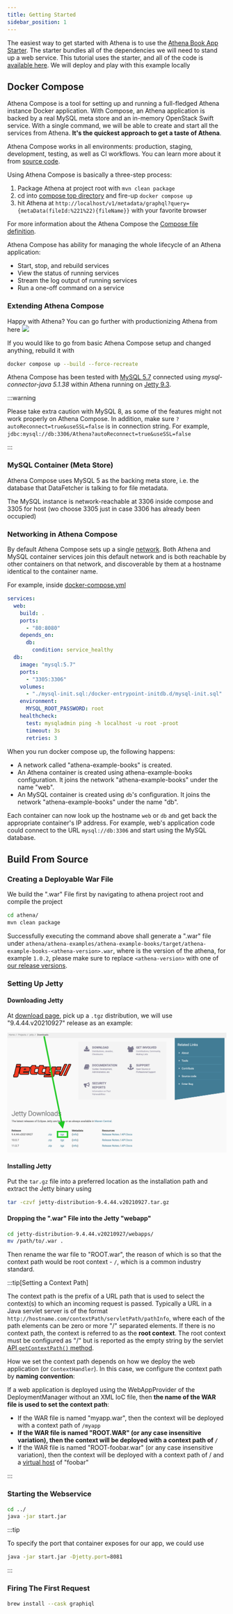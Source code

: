 ```yaml
---
title: Getting Started
sidebar_position: 1
---
```


[//]: # (Copyright 2024 Paion Data)

[//]: # (Licensed under the Apache License, Version 2.0 &#40;the "License"&#41;;)
[//]: # (you may not use this file except in compliance with the License.)
[//]: # (You may obtain a copy of the License at)

[//]: # (    http://www.apache.org/licenses/LICENSE-2.0)

[//]: # (Unless required by applicable law or agreed to in writing, software)
[//]: # (distributed under the License is distributed on an "AS IS" BASIS,)
[//]: # (WITHOUT WARRANTIES OR CONDITIONS OF ANY KIND, either express or implied.)
[//]: # (See the License for the specific language governing permissions and)
[//]: # (limitations under the License.)

The easiest way to get started with Athena is to use the [Athena Book App Starter]. The starter bundles all of the
dependencies we will need to stand up a web service. This tutorial uses the starter, and all of the code is
[available here][Athena Book App Starter]. We will deploy and play with this example locally

Docker Compose
--------------

Athena Compose is a tool for setting up and running a full-fledged Athena instance Docker application. With Compose,
an Athena application is backed by a real MySQL meta store and an in-memory OpenStack Swift service. With a single
command, we will be able to create and start all the services from Athena. **It's the quickest approach to get a taste
of Athena**.

Athena Compose works in all environments: production, staging, development, testing, as well as CI workflows. You can
learn more about it from [source code][Athena Book App Starter].

Using Athena Compose is basically a three-step process:

1. Package Athena at project root with `mvn clean package`
2. cd into [compose top directory][Athena Book App Starter] and fire-up `docker compose up`
3. hit Athena at `http://localhost/v1/metadata/graphql?query={metaData(fileId:%221%22){fileName}}` with your favorite
   browser

For more information about the Athena Compose the [Compose file definition][Athena Book App Starter].

Athena Compose has ability for managing the whole lifecycle of an Athena application:

- Start, stop, and rebuild services
- View the status of running services
- Stream the log output of running services
- Run a one-off command on a service

### Extending Athena Compose

Happy with Athena? You can go further with productionizing Athena from
here <img src="https://user-images.githubusercontent.com/16126939/174438007-b9adae25-baf8-42a7-bf39-83786435d397.gif" width="40"/>

If you would like to go from basic Athena Compose setup and changed anything, rebuild it with

```bash
docker compose up --build --force-recreate
```

Athena Compose has been tested with [MySQL 5.7](https://hub.docker.com/_/mysql) connected using
_mysql-connector-java 5.1.38_ within Athena running on [Jetty 9.3](https://hub.docker.com/_/jetty).

:::warning

Please take extra caution with MySQL 8, as some of the features might not work properly on Athena Compose. In
addition, make sure `?autoReconnect=true&useSSL=false` is in connection string. For example,
`jdbc:mysql://db:3306/Athena?autoReconnect=true&useSSL=false`

:::

### MySQL Container (Meta Store)

Athena Compose uses MySQL 5 as the backing meta store, i.e. the database that DataFetcher is talking to for file
metadata.

The MySQL instance is network-reachable at 3306 inside compose and 3305 for host (wo choose 3305 just in case 3306 has
already been occupied)

### Networking in Athena Compose

By default Athena Compose sets up a single
[network](https://docs.docker.com/engine/reference/commandline/network_create/). Both Athena and MySQL container
services join this default network and is both reachable by other containers on that network, and discoverable by them
at a hostname identical to the container name.

For example, inside [docker-compose.yml][docker-compose.yml]

```yaml
services:
  web:
    build: .
    ports:
      - "80:8080"
    depends_on:
      db:
        condition: service_healthy
  db:
    image: "mysql:5.7"
    ports:
      - "3305:3306"
    volumes:
      - "./mysql-init.sql:/docker-entrypoint-initdb.d/mysql-init.sql"
    environment:
      MYSQL_ROOT_PASSWORD: root
    healthcheck:
      test: mysqladmin ping -h localhost -u root -proot
      timeout: 3s
      retries: 3
```

When you run docker compose up, the following happens:

- A network called "athena-example-books" is created.
- An Athena container is created using athena-example-books configuration. It joins the network "athena-example-books"
  under the name "web".
- An MySQL container is created using `db`'s configuration. It joins the network "athena-example-books" under the name
  "db".

Each container can now look up the hostname `web` or `db` and get back the appropriate container's IP address. For
example, web's application code could connect to the URL `mysql://db:3306` and start using the MySQL database.

Build From Source
-----------------

### Creating a Deployable War File

We build the ".war" File first by navigating to athena project root and compile the project

```bash
cd athena/
mvn clean package
```

Successfully executing the command above shall generate a ".war" file under
`athena/athena-examples/athena-example-books/target/athena-example-books-<athena-version>.war`, where is the version of
the athena, for example `1.0.2`, please make sure to replace `<athena-version>` with one of
[our release versions](https://central.sonatype.com/namespace/com.paiondata.athena).

### Setting Up Jetty

#### Downloading Jetty

At [download page](https://www.eclipse.org/jetty/download.php), pick up a `.tgz` distribution, we will use
"9.4.44.v20210927" release as an example:

![Error loading download-jetty.png](img/download-jetty.png)

#### Installing Jetty

Put the `tar.gz` file into a preferred location as the installation path and extract the Jetty binary using

```bash
tar -czvf jetty-distribution-9.4.44.v20210927.tar.gz
```

#### Dropping the ".war" File into the Jetty "webapp"

```bash
cd jetty-distribution-9.4.44.v20210927/webapps/
mv /path/to/.war .
```

Then rename the war file to "ROOT.war", the reason of which is so that the context path would be root context - `/`,
which is a common industry standard.

:::tip[Setting a Context Path]

The context path is the prefix of a URL path that is used to select the context(s) to which an incoming request is
passed. Typically a URL in a Java servlet server is of the format
`http://hostname.com/contextPath/servletPath/pathInfo`, where each of the path elements can be zero or more "/"
separated elements. If there is no context path, the context is referred to as the **root context**. The root context
must be configured as "/" but is reported as the empty string by the servlet
[API `getContextPath()` method](https://www.eclipse.org/jetty/).

How we set the context path depends on how we deploy the web application (or `ContextHandler`). In this case, we
configure the context path by **naming convention**:

If a web application is deployed using the WebAppProvider of the DeploymentManager without an XML IoC file, then **the
name of the WAR file is used to set the context path**:

- If the WAR file is named "myapp.war", then the context will be deployed with a context path of `/myapp`
- **If the WAR file is named "ROOT.WAR" (or any case insensitive variation), then the context will be deployed with a
  context path of `/`**
- If the WAR file is named "ROOT-foobar.war" (or any case insensitive variation), then the context will be deployed
  with a context path of / and a
  [virtual host](https://www.eclipse.org/jetty/documentation/jetty-9/index.html#configuring-virtual-hosts) of "foobar"

:::

### Starting the Webservice

```bash
cd ../
java -jar start.jar
```

:::tip

To specify the port that container exposes for our app, we could use

```bash
java -jar start.jar -Djetty.port=8081
```

:::

### Firing The First Request

```bash
brew install --cask graphiql
```

[Athena Book App Starter]: https://github.com/paiondata/athena/tree/master/athena-examples/athena-example-books

[docker-compose.yml]: https://github.com/paiondata/athena/tree/master/athena-examples/athena-example-books/docker-compose.yml
[athena-demo]: https://github.com/paiondata/athena/tree/master/athena-examples/athena-example-books
[swagger-ui]: https://swagger.io/tools/swagger-ui/
